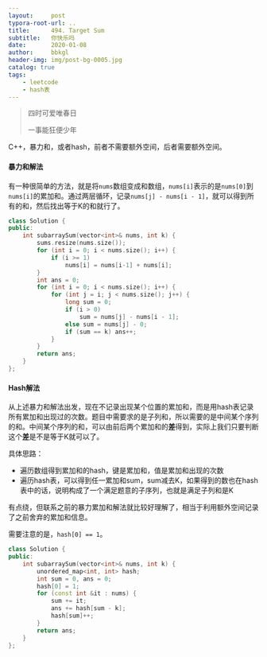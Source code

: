 ```yaml
---
layout:     post
typora-root-url: ..
title:      494. Target Sum
subtitle:   你快乐吗
date:       2020-01-08
author:     bbkgl
header-img: img/post-bg-0005.jpg
catalog: true
tags:
    - leetcode
    - hash表
---
```


>四时可爱唯春日
>
>一事能狂便少年

C++，暴力和，或者hash，前者不需要额外空间，后者需要额外空间。

#### 暴力和解法

有一种很简单的方法，就是将`nums`数组变成和数组，`nums[i]`表示的是`nums[0]`到`nums[i]`的累加和。通过两层循环，记录`nums[j] - nums[i - 1]`，就可以得到所有的和，然后找出等于K的和就行了。

```cpp
class Solution {
public:
    int subarraySum(vector<int>& nums, int k) {
        sums.resize(nums.size());
        for (int i = 0; i < nums.size(); i++) {
            if (i >= 1)
                nums[i] = nums[i-1] + nums[i];
        }
        int ans = 0;
        for (int i = 0; i < nums.size(); i++) {
            for (int j = i; j < nums.size(); j++) {
                long sum = 0;
                if (i > 0)
                    sum = nums[j] - nums[i - 1];
                else sum = nums[j] - 0;
                if (sum == k) ans++;
            }
        }
        return ans;
    }
};
```

#### Hash解法

从上述暴力和解法出发，现在不记录出现某个位置的累加和，而是用hash表记录所有累加和出现过的次数。题目中需要求的是子列和，所以需要的是中间某个序列的和。中间某个序列的和，可以由前后两个累加和的**差**得到，实际上我们只要判断这个**差**是不是等于K就可以了。

具体思路：

- 遍历数组得到累加和的hash，键是累加和，值是累加和出现的次数
- 遍历hash表，可以得到任一累加和sum，sum减去K，如果得到的数也在hash表中的话，说明构成了一个满足题意的子序列，也就是满足子列和是K

有点绕，但联系之前的暴力累加和解法就比较好理解了，相当于利用额外空间记录了之前舍弃的累加和信息。

需要注意的是，`hash[0] == 1`。

```cpp
class Solution {
public:
    int subarraySum(vector<int>& nums, int k) {
        unordered_map<int, int> hash;
        int sum = 0, ans = 0;
        hash[0] = 1;
        for (const int &it : nums) {
            sum += it;
            ans += hash[sum - k];
            hash[sum]++;
        }
        return ans;
    }
};
```


